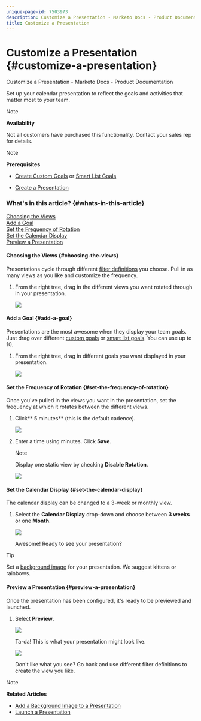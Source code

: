 ```yaml
---
unique-page-id: 7503973
description: Customize a Presentation - Marketo Docs - Product Documentation
title: Customize a Presentation
---
```


# Customize a Presentation {#customize-a-presentation}

Customize a Presentation - Marketo Docs - Product Documentation

Set up your calendar presentation to reflect the goals and activities that matter most to your team.

>[!NOTE]
>
>**Availability**
>
>Not all customers have purchased this functionality. Contact your sales rep for details.

>[!NOTE]
>
>**Prerequisites**
>
>* [Create Custom Goals](create-a-custom-goal.md) or [Smart List Goals](create-a-smart-list-goal.md)
>
>* [Create a Presentation](create-a-presentation.md)
>

### What's in this article? {#whats-in-this-article}

[Choosing the Views](#choosing-the-views)  
[Add a Goal](#add-a-goal)  
[Set the Frequency of Rotation](#set-the-frequency-of-rotation)  
[Set the Calendar Display](#set-the-calendar-display)  
[Preview a Presentation](#preview-a-presentation)

#### Choosing the Views {#choosing-the-views}

Presentations cycle through different [filter definitions](../../../../product-docs/core-marketo-concepts/marketing-calendar/working-with-the-calendar/filtering-the-marketing-calendar.md) you choose. Pull in as many views as you like and customize the frequency.

1. From the right tree, drag in the different views you want rotated through in your presentation.

   ![](assets/image2015-3-18-13-3a6-3a10.png)

#### Add a Goal {#add-a-goal}

Presentations are the most awesome when they display your team goals. Just drag over different [custom goals](create-a-custom-goal.md) or [smart list goals](create-a-smart-list-goal.md). You can use up to 10.

1. From the right tree, drag in different goals you want displayed in your presentation.

   ![](assets/image2015-3-24-14-3a23-3a26.png)

#### Set the Frequency of Rotation {#set-the-frequency-of-rotation}

Once you've pulled in the views you want in the presentation, set the frequency at which it rotates between the different views.

1. Click** 5 minutes** (this is the default cadence).

   ![](assets/image2015-3-18-13-3a17-3a29.png)

1. Enter a time using minutes. Click **Save**.

   >[!NOTE]
   >
   >Display one static view by checking **Disable Rotation**.

   ![](assets/image2015-3-18-13-3a22-3a18.png)

#### Set the Calendar Display {#set-the-calendar-display}

The calendar display can be changed to a 3-week or monthly view.

1. Select the **Calendar Display** drop-down and choose between **3 weeks** or one **Month**.

   ![](assets/image2015-3-18-13-3a27-3a37.png)

   Awesome! Ready to see your presentation?

>[!TIP]
>
>Set a [background image](add-a-background-image-to-a-presentation.md) for your presentation. We suggest kittens or rainbows.

#### Preview a Presentation {#preview-a-presentation}

Once the presentation has been configured, it's ready to be previewed and launched.

1. Select **Preview**.

   ![](assets/image2015-3-18-13-3a37-3a55.png)

   Ta-da! This is what your presentation might look like.

   ![](assets/image2015-3-24-14-3a29-3a29.png)

   Don't like what you see? Go back and use different filter definitions to create the view you like.

>[!NOTE]
>
>**Related Articles**
>
>* [Add a Background Image to a Presentation](add-a-background-image-to-a-presentation.md)
>* [Launch a Presentation](launch-a-presentation.md)
>

